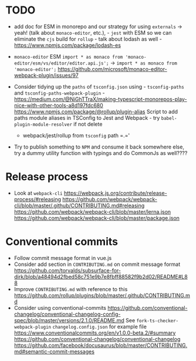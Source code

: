 # TODO

- add doc for ESM in monorepo and our strategy for using `externals` -> yeah! (talk about `monaco-editor`, etc.), - `jest` with ESM so we can eliminate the `cjs` build for `rollup` - talk about lodash as well - https://www.npmjs.com/package/lodash-es
- `monaco-editor` ESM
  `import * as monaco from 'monaco-editor/esm/vs/editor/editor.api.js';` -> `import * as monaco from 'monaco-editor';`
  https://github.com/microsoft/monaco-editor-webpack-plugin/issues/97

- Consider tidying up the `paths` of `tsconfig.json` using - `tsconfig-paths` and `tsconfig-paths-webpack-plugin` - https://medium.com/@NiGhTTraX/making-typescript-monorepos-play-nice-with-other-tools-a8d197fdc680
  https://www.npmjs.com/package/@rollup/plugin-alias
  Script to add paths module aliases in TSConfig to Jest and Webpack - try `babel-plugin-module-resolver` if not delete

  - webpack/jest/rollup from `tsconfig` path =.='

- Try to publish something to `NPM` and consume it back somewhere else, try a dummy utility function with typings and do CommonJs as well????

# Release process

- Look at `webpack-cli`
  https://webpack.js.org/contribute/release-process/#releasing
  https://github.com/webpack/webpack-cli/blob/master/.github/CONTRIBUTING.md#releasing
  https://github.com/webpack/webpack-cli/blob/master/lerna.json
  https://github.com/webpack/webpack-cli/blob/master/package.json

# Conventional commits

- Follow commit message format in vue.js
- Consider add section in `CONTRIBUTING.md` on commit message format
  https://github.com/torvalds/subsurface-for-dirk/blob/a48494d2fbed58c751e9b7e8fbff88582f9b2d02/README#L88
- Improve `CONTRIBUTING.md` with reference to this
  https://github.com/rollup/plugins/blob/master/.github/CONTRIBUTING.md
- Consider using conventional-commits
  https://github.com/conventional-changelog/conventional-changelog-config-spec/blob/master/versions/2.1.0/README.md
  See `fork-ts-checker-webpack-plugin` `changelog.config.json` for example file
  https://www.conventionalcommits.org/en/v1.0.0-beta.2/#summary
  https://github.com/conventional-changelog/conventional-changelog
  https://github.com/facebook/docusaurus/blob/master/CONTRIBUTING.md#semantic-commit-messages
